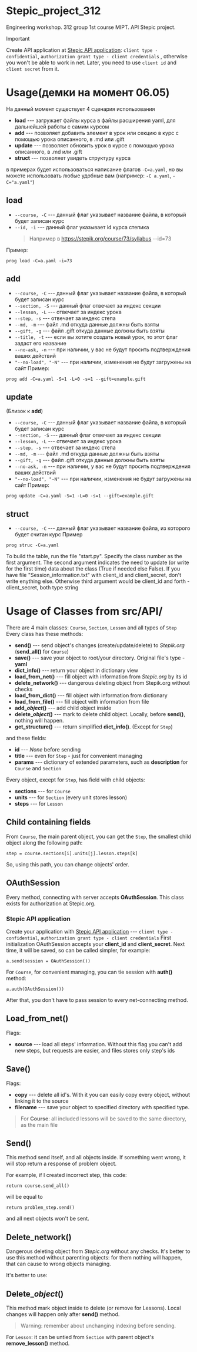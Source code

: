 # Stepic_project_312
Engineering workshop. 312 group 1st course MIPT. API Stepic project.

> [!IMPORTANT]
> Create API application at [Stepic API application](https://stepik.org/oauth2/applications/): `client type - confidential`, `authorization grant type - client credentials` , otherwise you won't be able to work in net. Later, you need to use `client id` and `client secret` from it.

# Usage(демки на момент 06.05)
На данный момент существует 4 сценария использования
* **load** --- загружает файлы курса в файлы расширения yaml, для дальнейшей работы с самим курсом
* **add** --- позволяет добавить элемент в урок или секцию в курс с помощью урока описанного, в .md или .gift
* **update** --- позволяет обновить урок в курсе с помощью урока описанного, в .md или .gift
* **struct** --- позволяет увидеть структуру курса

в примерах будет использоваться написание флагов `-C=a.yaml`,  но вы можете использовать любые удобные вам (например: `-C a.yaml`, `-C="a.yaml"`) 
## load

* `--course, -С`  --- данный флаг указывает название файла, в который будет записан курс
* `--id, -i`  --- данный флаг указывает id курса степика
	> Например в <https://stepik.org/course/73/syllabus> --id=73

Пример:
```
prog load -C=a.yaml -i=73 
```
## add

* `--course, -С`  --- данный флаг указывает название файла, в который будет записан курс
* `--section, -S`  --- данный флаг отвечает за индекс секции
* `--lesson, -L`  --- отвечает за индекс урока
* `--step, -s` --- отвечает за индекс степа
* `--md, -m` --- файл .md откуда данные должны быть взяты
* `--gift, -g` --- файл .gift откуда данные должны быть взяты
* `--title, -t` --- если вы хотите создать новый урок, то этот флаг задаст его название
* `--no-ask, -n` --- при наличии, у вас не будут просить подтверждения ваших действий
* `"--no-load", "-N"` ---  при наличии, изменения не будут загружены на сайт
Пример:
```
prog add -C=a.yaml -S=1 -L=0 -s=1 --gift=example.gift 
```
## update
(Близок к **add**)
* `--course, -С`  --- данный флаг указывает название файла, в который будет записан курс
* `--section, -S`  --- данный флаг отвечает за индекс секции
* `--lesson, -L`  --- отвечает за индекс урока
* `--step, -s` --- отвечает за индекс степа
* `--md, -m` --- файл .md откуда данные должны быть взяты
* `--gift, -g` --- файл .gift откуда данные должны быть взяты
* `--no-ask, -n` --- при наличии, у вас не будут просить подтверждения ваших действий
* `"--no-load", "-N"` ---  при наличии, изменения не будут загружены на сайт
Пример:
```
prog update -C=a.yaml -S=1 -L=0 -s=1 --gift=example.gift 
```
## struct
* `--course, -С`  --- данный флаг указывает название файла, из которого будет считан курс
Пример
```
prog struc -C=a.yaml  
```

To build the table, run the file "start.py". Specify the class number as the first argument. The second argument indicates the need to update (or write for the first time) data about the class (True if needed else False). If you have file "Session_information.txt" with client_id and client_secret, don't write enything else. Otherwise third argument would be client_id and forth - client_secret, both type string


# Usage of Classes from src/API/

There are 4 main classes: `Course`, `Section`, `Lesson` and all types of `Step`
Every class has these methods:
* **send()** --- send object's changes (create/update/delete) to *Stepik.org* 
	(**send_all()** for `Course`)
* **save()** --- save your object to root/your directory. Original file's type - **yaml**
* **dict_info()** --- return your object in dictionary view
* **load_from_net()** --- fill object with information from *Stepic.org* by its id
* **delete_network()** --- dangerous deleting object from Stepik.org without checks
* **load_from_dict()** --- fill object with information from dictionary
* **load_from_file()** --- fill object with information from file
* **add_*****object*****()** --- add child object inside
* **delete_*****object*****()** --- mark to delete child object. Locally, before **send()**, nothing will happen.
* **get_structure()** --- return simplified **dict_info()**. (Except for `Step`)

and these fields:
* **id** --- *None* before sending
* **title** --- even for `Step` - just for convenient managing
* **params** --- dictionary of extended parameters, such as **description** for `Course` and `Section`

Every object, except for `Step`, has field with child objects:
* **sections** --- for `Course`
* **units** --- for `Section` (every unit stores lesson)
* **steps** --- for `Lesson`

## Child containing fields

From `Course`, the main parent object, you can get the `Step`, the smallest child object along the following path:
```
step = course.sections[i].units[j].lesson.steps[k]
```
So, using this path, you can change objects' order.

## OAuthSession

Every method, connecting with server accepts **OAuthSession**.
This class exists for authorization at Stepic.org.
### Stepic API application
Create your application with [Stepic API application](https://stepik.org/oauth2/applications/) --- `client type - confidential`, `authorization grant type - client credentials`
First initialization OAuthSession accepts your **client_id** and **client_secret**. Next time, it will be saved, so can be called simpler, for example:
```
a.send(session = OAuthSession())
```

For `Course`, for convenient managing, you can tie session with **auth()** method:
```
a.auth(OAuthSession())
```
After that, you don't have to pass session to every net-connecting method.

## Load_from_net()
Flags:
* **source** --- load all steps' information. Without this flag you can't add new steps, but requests are easier, and files stores only step's ids

## Save()
Flags:
* **copy** --- delete all id's. With it you can easily copy every object, without linking it to the source
* **filename** --- save your object to specified directory with specified type.
>  For **Course**: all included lessons will be saved to the same directory, as the main file

## Send()

This method send itself, and all objects inside. If something went wrong, it will stop return a response of problem object.

For example, if I created incorrect step, this code:
```
return course.send_all()
```
will be equal to 
```
return problem_step.send()
```
and all next objects won't be sent.

## Delete_network()

Dangerous deleting object from *Stepic.org* without any checks. It's better to use this method without parenting objects: for them nothing will happen, that can cause to wrong objects managing.

It's better to use:
## Delete_*object*()
This method mark object inside to delete (or remove for Lessons).
Local changes will happen only after **send()** method.
> Warning: remember about unchanging indexing before sending.

For `Lesson`: it can be untied from `Section` with parent object's **remove_lesson()** method.
